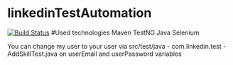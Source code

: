 # linkedinTestAutomation
[![Build Status](https://travis-ci.com/tutkuayavefe/linkedinTestAutomation.svg?branch=master)](https://travis-ci.com/tutkuayavefe/linkedinTestAutomation)
#Used technologies
Maven
TestNG
Java
Selenium


You can change my user to your user via src/test/java - com.linkedin.test - AddSkillTest.java on userEmail and userPassword variables
